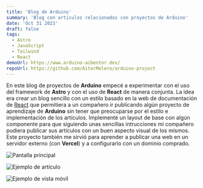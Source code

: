 ```yaml
---
title: 'Blog de Arduino'
summary: 'Blog con artículos relacionados con proyectos de Arduino'
date: 'Oct 31 2023'
draft: false
tags:
  - Astro
  - JavaScript
  - Tailwind
  - React
demoUrl: https://www.arduino-aibentor.dev/
repoUrl: https://github.com/AitorMelero/arduino-project
---
```


En este blog de proyectos de **Arduino** empecé a experimentar con el uso del framework de **Astro** y con el uso de **React** de manera conjunta. La idea era crear un blog sencillo con un estilo basado en la web de documentación de [React](https://react.dev/) que permitiera a un compañero ir publicando algún proyecto de aprendizaje de **Arduino** sin tener que preocuparse por el estilo e implementación de los artículos. Implementé un layout de base con algún componente para que siguiendo unas sencillas intrucciones mi compañero pudiera publicar sus artículos con un buen aspecto visual de los mismos. Este proyecto también me sirvió para aprender a publicar una web en un servidor externo (con **Vercel**) y a configurarlo con un dominio comprado.

![Pantalla principal](/images/project-1/image-2.png)

![Ejemplo de artículo](/images/project-1/image-1.png)

![Ejemplo de vista móvil](/images/project-1/image-3.png)
